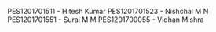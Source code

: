 PES1201701511 - Hitesh Kumar 
PES1201701523 - Nishchal M N
PES1201701551 - Suraj M M
PES1201700055 - Vidhan Mishra
